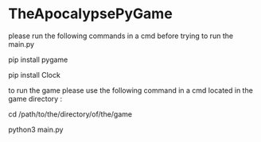 # TheApocalypsePyGame
please run the following commands in a cmd before trying to run the main.py

pip install pygame 

pip install Clock

to run the game please use the following command in a cmd located in the game directory :

cd /path/to/the/directory/of/the/game

python3 main.py
